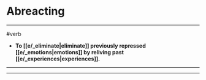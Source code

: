 # Abreacting
---
#verb
- **To [[e/_eliminate|eliminate]] previously repressed [[e/_emotions|emotions]] by reliving past [[e/_experiences|experiences]].**
---
---
